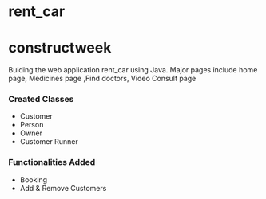 # rent_car
# constructweek
Buiding the web application rent_car using Java. Major pages include home page, Medicines page ,Find doctors, Video Consult page

<h3>Created Classes</h3> 
<ul>
  <li>Customer</li>
  <li>Person</li>
  <li>Owner</li>
  <li>Customer Runner</li>
</ul>
<h3>Functionalities Added</h3>
<ul>
  <li>Booking</li>
  <li>Add & Remove Customers</li>
  
</ul>
